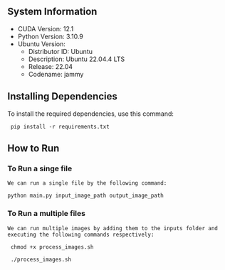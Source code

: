 ## System Information

- CUDA Version: 12.1
- Python Version: 3.10.9
- Ubuntu Version:
  - Distributor ID: Ubuntu
  - Description: Ubuntu 22.04.4 LTS
  - Release: 22.04
  - Codename: jammy



## Installing Dependencies

To install the required dependencies, use this command:

<code>  pip install -r requirements.txt  </code>


## How to Run
  ### To Run a singe file 
    We can run a single file by the following command:
<code>python main.py input_image_path output_image_path</code>

### To Run a multiple files 
    We can run multiple images by adding them to the inputs folder and executing the following commands respectively:
<code> chmod +x process_images.sh
</code>

<code> ./process_images.sh
</code>
